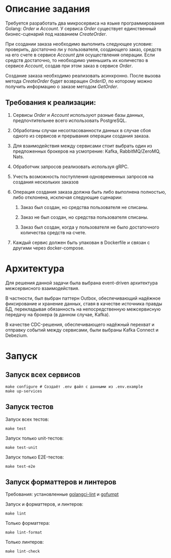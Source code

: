 # Описание задания
Требуется разработать два микросервиса на языке программирования Golang: _Order_ и _Account_. 
У сервиса _Order_ существует единственный бизнес-сценарий под названием _CreateOrder_. 

При создании заказа необходимо выполнить следующее условие: 
проверить, достаточно ли у пользователя, создающего заказ, 
средств на его счете в сервисе _Account_ для осуществления операции. 
Если средств достаточно, то необходимо уменьшить их количество в сервисе _Account_, 
создав при этом заказ в сервисе _Order_.

Создание заказа необходимо реализовать асинхронно. 
После вызова метода _CreateOrder_ будет возвращен _OrderID_, 
по которому можно получить информацию о заказе методом _GetOrder_.

## Требования к реализации:
1. Сервисы _Order_ и _Account_ используют разные базы данных, предпочтительнее всего использовать PostgreSQL.

2. Обработаны случаи несогласованности данных в случае сбоя одного из сервисов и прерывания операции создания заказа.

3. Для взаимодействия между сервисами стоит выбрать один из предложенных брокеров на усмотрение: Kafka, RabbitMQ/ZeroMQ, Nats.

4. Обработчик запросов реализовать используя gRPC.

5. Учесть возможность поступления одновременных запросов на создания нескольких заказов

6. Операция создания заказа должна быть либо выполнена полностью, либо отклонена, исключая следующие сценарии:
    1. Заказ был создан, но средства пользователя не списаны.

    2. Заказ не был создан, но средства пользователя списаны.

    3. Заказ был создан, когда у пользователя не было достаточного количества средств на счете.

7. Каждый сервис должен быть упакован в Dockerfile и связан с другими через docker-compose.


# Архитектура
Для решения данной задачи была выбрана event-driven архитектура межсервисного взаимодействия.

В частности, был выбран паттерн Outbox, обеспечивающий надёжное фиксирование и хранение данных,
ставя в качестве источника правды БД, перекладывая обязанность на непосредственную межсервисную передачу
на брокера (в данном случае, Kafka).

В качестве CDC-решения, обеспечивающего надёжный перехват и отправку событий между сервисами,
были выбраны Kafka Connect и Debezium.


# Запуск

## Запуск всех сервисов
```shell
make configure # Создаёт .env файл с данными из .env.example
make up-services
```

## Запуск тестов
Запуск всех тестов:
```shell
make test
```

Запуск только unit-тестов:
```shell
make test-unit
```

Запуск только E2E-тестов:
```shell
make test-e2e
```

## Запуск форматтеров и линтеров
Требования: установленные [golangci-lint](https://github.com/golangci/golangci-lint) и [gofumpt](https://github.com/mvdan/gofumpt)

Запуск и форматтеров, и линтеров:
```shell
make lint
```

Только форматтера:
```shell
make lint-format
```

Только линтеров:
```shell
make lint-check
```